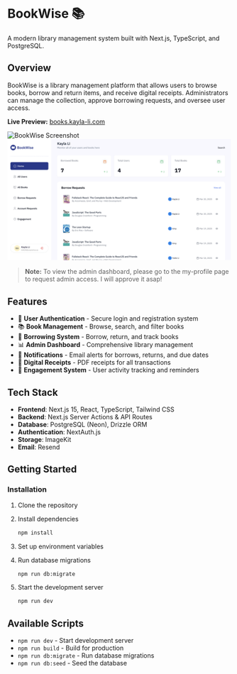# BookWise 📚

A modern library management system built with Next.js, TypeScript, and PostgreSQL.

## Overview

BookWise is a library management platform that allows users to browse books, borrow and return items, and receive digital receipts. Administrators can manage the collection, approve borrowing requests, and oversee user access.

**Live Preview:** [books.kayla-li.com](https://books.kayla-li.com)

![BookWise Screenshot](public/images/BookWise_HomePage.png)
![BookWise Screenshot](public/images/BookWise_AdminPage.png)


> **Note:** To view the admin dashboard, please go to the my-profile page to request admin access. I will approve it asap!


## Features

- 🔐 **User Authentication** - Secure login and registration system
- 📚 **Book Management** - Browse, search, and filter books
- 📝 **Borrowing System** - Borrow, return, and track books
- 📊 **Admin Dashboard** - Comprehensive library management
- 📧 **Notifications** - Email alerts for borrows, returns, and due dates
- 🧾 **Digital Receipts** - PDF receipts for all transactions
- 🔔 **Engagement System** - User activity tracking and reminders

## Tech Stack

- **Frontend**: Next.js 15, React, TypeScript, Tailwind CSS
- **Backend**: Next.js Server Actions & API Routes
- **Database**: PostgreSQL (Neon), Drizzle ORM
- **Authentication**: NextAuth.js
- **Storage**: ImageKit
- **Email**: Resend

[//]: # (- **Caching & Jobs**: Upstash Redis, QStash)

## Getting Started

### Installation

1. Clone the repository

2. Install dependencies
   ```bash
   npm install
   ```

3. Set up environment variables

4. Run database migrations
   ```bash
   npm run db:migrate
   ```

5. Start the development server
   ```bash
   npm run dev
   ```

## Available Scripts

- `npm run dev` - Start development server
- `npm run build` - Build for production
- `npm run db:migrate` - Run database migrations
- `npm run db:seed` - Seed the database
